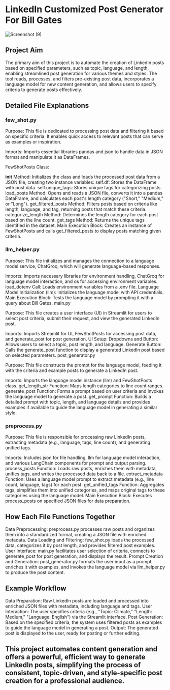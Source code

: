 # LinkedIn Customized Post Generator For Bill Gates
![Screenshot (9)](https://github.com/user-attachments/assets/f4005b38-9c85-42b5-9d83-f9bcde40d005)

## Project Aim
The primary aim of this project is to automate the creation of LinkedIn posts based on specified parameters, such as topic, language, and length, enabling streamlined post generation for various themes and styles. The tool reads, processes, and filters pre-existing post data, incorporates a language model for new content generation, and allows users to specify criteria to generate posts effectively.

## Detailed File Explanations

### few_shot.py

Purpose: This file is dedicated to processing post data and filtering it based on specific criteria. It enables quick access to relevant posts that can serve as examples or inspiration.

Imports: Imports essential libraries pandas and json to handle data in JSON format and manipulate it as DataFrames.

FewShotPosts Class:

__init__ Method: Initializes the class and loads the processed post data from a JSON file, creating two instance variables:
self.df: Stores the DataFrame with post data.
self.unique_tags: Stores unique tags for categorizing posts.
load_posts Method: Opens and reads a JSON file, converts it into a pandas DataFrame, and calculates each post's length category ("Short," "Medium," or "Long").
get_filtered_posts Method: Filters posts based on criteria like length, language, and tag, returning posts that match these criteria.
categorize_length Method: Determines the length category for each post based on the line count.
get_tags Method: Returns the unique tags identified in the dataset.
Main Execution Block: Creates an instance of FewShotPosts and calls get_filtered_posts to display posts matching given criteria.

### llm_helper.py

Purpose: This file initializes and manages the connection to a language model service, ChatGroq, which will generate language-based responses.

Imports: Imports necessary libraries for environment handling, ChatGroq for language model interaction, and os for accessing environment variables.
load_dotenv Call: Loads environment variables from a .env file.
Language Model Initialization (llm): Initializes the language model with API credentials.
Main Execution Block: Tests the language model by prompting it with a query about Bill Gates.
main.py

Purpose: This file creates a user interface (UI) in Streamlit for users to select post criteria, submit their request, and view the generated LinkedIn post.

Imports: Imports Streamlit for UI, FewShotPosts for accessing post data, and generate_post for post generation.
UI Setup:
Dropdowns and Button: Allows users to select a topic, post length, and language.
Generate Button: Calls the generate_post function to display a generated LinkedIn post based on selected parameters.
post_generator.py

Purpose: This file constructs the prompt for the language model, feeding it with the criteria and example posts to generate a LinkedIn post.

Imports: Imports the language model instance (llm) and FewShotPosts class.
get_length_str Function: Maps length categories to line count ranges.
generate_post Function: Forms a prompt based on user criteria and invokes the language model to generate a post.
get_prompt Function: Builds a detailed prompt with topic, length, and language details and provides examples if available to guide the language model in generating a similar style.

### preprocess.py

Purpose: This file is responsible for processing raw LinkedIn posts, extracting metadata (e.g., language, tags, line count), and generating unified tags.

Imports: Includes json for file handling, llm for language model interaction, and various LangChain components for prompt and output parsing.
process_posts Function: Loads raw posts, enriches them with metadata, unifies tags, and writes the processed data back to a file.
extract_metadata Function: Uses a language model prompt to extract metadata (e.g., line count, language, tags) for each post.
get_unified_tags Function: Aggregates tags, simplifies them into unified categories, and maps original tags to these categories using the language model.
Main Execution Block: Executes process_posts on specified JSON files for data preparation.

## How Each File Functions Together
Data Preprocessing: preprocess.py processes raw posts and organizes them into a standardized format, creating a JSON file with enriched metadata.
Data Loading and Filtering: few_shot.py loads the processed data, categorizes it by post length, and provides filtered post examples.
User Interface: main.py facilitates user selection of criteria, connects to generate_post for post generation, and displays the result.
Prompt Creation and Generation: post_generator.py formats the user input as a prompt, enriches it with examples, and invokes the language model via llm_helper.py to produce the post content.

## Example Workflow
Data Preparation: Raw LinkedIn posts are loaded and processed into enriched JSON files with metadata, including language and tags.
User Interaction: The user specifies criteria (e.g., "Topic: Climate," "Length: Medium," "Language: English") via the Streamlit interface.
Post Generation: Based on the specified criteria, the system uses filtered posts as examples to guide the language model in generating a post.
Output: The generated post is displayed to the user, ready for posting or further editing.
## This project automates content generation and offers a powerful, efficient way to generate LinkedIn posts, simplifying the process of consistent, topic-driven, and style-specific post creation for a professional audience.
